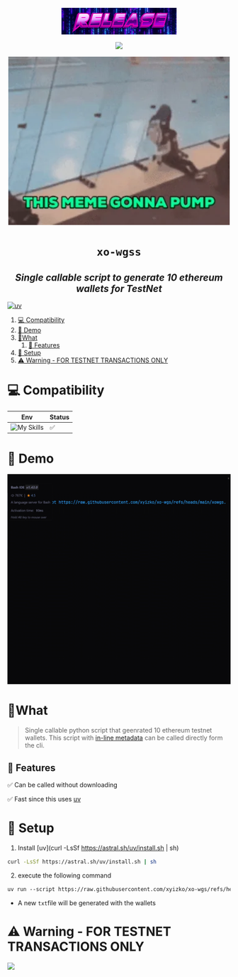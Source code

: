 <p align="center"><a href="https://x.com/xyizko" target="_blank" rel="noopener noreferrer"><img src="https://raw.githubusercontent.com/xyizko/xo-tagz/refs/heads/main/gfx/a.png">
</a></p>

<p align="center"><a href="https://x.com/xyizko" target="_blank" rel="noopener noreferrer"><img src="https://hits.seeyoufarm.com/api/count/incr/badge.svg?url=https%3A%2F%2Fgithub.com%2Fxyizko%2Fxo-wgs&count_bg=%23142606&title_bg=%23610202&icon=&icon_color=%23E7E7E7&title=%F0%9F%A6%A7&edge_flat=false"/>
</a></p>

<p align="center"><a href="https://x.com/xyizko" target="_blank" rel="noopener noreferrer"><img src="./gfx/g.webp" width="500">
</a></p>

<h1 align="center"><code>xo-wgss</code></h1>
<h2 align="center"><i> Single callable script to generate 10 ethereum wallets for TestNet </i></h2>

[![uv](https://img.shields.io/endpoint?url=https://raw.githubusercontent.com/astral-sh/uv/main/assets/badge/v0.json)](https://github.com/astral-sh/uv)

1. [💻 Compatibility](#-compatibility)
2. [🎥 Demo](#-demo)
3. [🤔What](#what)
   1. [🍬 Features](#-features)
4. [💽 Setup](#-setup)
5. [⚠️ Warning - FOR TESTNET TRANSACTIONS ONLY](#️-warning---for-testnet-transactions-only)


# 💻 Compatibility
| Env                                                                          | Status |
| ---------------------------------------------------------------------------- | ------ |
| ![My Skills](https://skillicons.dev/icons?i=linux) | ✅     |


# 🎥 Demo

![](./gfx/wgs.gif)

# 🤔What

> Single callable python script that geenrated 10 ethereum testnet wallets. This script with [in-line metadata](https://docs.astral.sh/uv/guides/scripts/#running-a-script-with-dependencies) can be called directly form the cli. 

## 🍬 Features

✅ Can be called without downloading

✅ Fast since this uses [uv](https://docs.astral.sh/uv/)

# 💽 Setup

1. Install [uv](curl -LsSf https://astral.sh/uv/install.sh | sh)

```sh 
curl -LsSf https://astral.sh/uv/install.sh | sh
```

2. execute the following command 

```ml
uv run --script https://raw.githubusercontent.com/xyizko/xo-wgs/refs/heads/main/xowgs.py
```
- A new `txt`file will be generated with the wallets

# ⚠️ Warning - FOR TESTNET TRANSACTIONS ONLY

![](https://media1.tenor.com/m/sLgNruA4tsgAAAAd/warning-lights.gif)